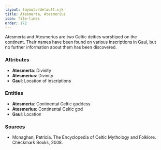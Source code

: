 ```yaml
---
layout: layouts/default.njk
title: Atesmerta, Atesmerius
icon: file-lines
order: 172
---
```

Atesmerta and Atesmerius are two Celtic deities worshiped on the continent. Their names have been found on various inscriptions in Gaul, but no further information about them has been discovered.

### Attributes

- **Atesmerta**: Divinity
- **Atesmerius**: Divinity
- **Gaul**: Location of inscriptions

### Entities

- **Atesmerta**: Continental Celtic goddess
- **Atesmerius**: Continental Celtic god
- **Gaul**: Location

### Sources

- Monaghan, Patricia. The Encyclopedia of Celtic Mythology and Folklore. Checkmark Books, 2008.

